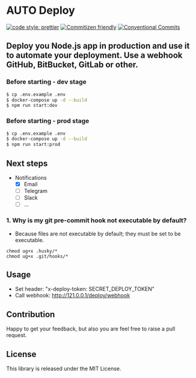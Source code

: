 # AUTO Deploy

[![code style: prettier](https://img.shields.io/badge/code_style-prettier-ff69b4.svg)](http://prettier.io) [![Commitizen friendly](https://img.shields.io/badge/commitizen-friendly-brightgreen.svg)](http://commitizen.github.io/cz-cli/) [![Conventional Commits](https://img.shields.io/badge/Conventional%20Commits-1.0.0-yellow.svg)](https://conventionalcommits.org)

## Deploy you Node.js app in production and use it to automate your deployment. Use a webhook GitHub, BitBucket, GitLab or other.

### Before starting - dev stage
```bash
$ cp .env.example .env
$ docker-compose up -d --build
$ npm run start:dev
```

### Before starting - prod stage
```bash
$ cp .env.example .env
$ docker-compose up -d --build
$ npm run start:prod
```

## Next steps
  - Notifications
    - [x] Email
    - [ ] Telegram
    - [ ] Slack
    - [ ] ...

### 1. Why is my git pre-commit hook not executable by default?

- Because files are not executable by default; they must be set to be executable.

```
chmod ug+x .husky/*
chmod ug+x .git/hooks/*
```

## Usage

- Set header: "x-deploy-token: SECRET_DEPLOY_TOKEN"
- Сall webhook: http://121.0.0.1/deploy/webhook

## Contribution

Happy to get your feedback, but also you are feel free to raise a pull request.

## License

This library is released under the MIT License.
